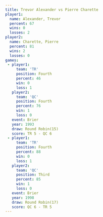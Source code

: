 ```yaml
---
title: Trevor Alexander vs Pierre Charette
player1:                 
  name: Alexander, Trevor
  percent: 67            
  wins: 0                
  losses: 2              
player2:                 
  name: Charette, Pierre 
  percent: 81            
  wins: 2                
  losses: 0              
games:
 - player1:          
     team: 'TR'      
     position: Fourth
     percent: 46     
     win: 0          
     loss: 1         
   player2:          
     team: 'QC'      
     position: Fourth
     percent: 76     
     win: 1          
     loss: 0         
   event: Brier         
   year: 1993           
   draw: Round Robin(15)
   score: TR 5 - QC 6   
 - player1:          
     team: 'TR'      
     position: Fourth
     percent: 88     
     win: 0          
     loss: 1         
   player2:         
     team: 'QC'     
     position: Third
     percent: 85    
     win: 1         
     loss: 0        
   event: Brier         
   year: 1998           
   draw: Round Robin(17)
   score: QC 6 - TR 5   
---
```

